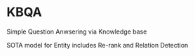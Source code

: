 # KBQA
Simple Question Anwsering via Knowledge base

SOTA model for Entity includes Re-rank and Relation Detection
